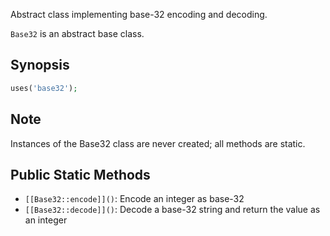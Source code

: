 Abstract class implementing base-32 encoding and decoding.

`Base32` is an abstract base class.

## Synopsis

```php
uses('base32');
```

## Note

Instances of the Base32 class are never created; all methods are static.

## Public Static Methods

* `[[Base32::encode]]()`: Encode an integer as base-32
* `[[Base32::decode]]()`: Decode a base-32 string and return the value as an integer

